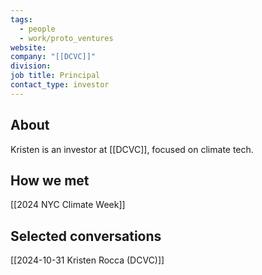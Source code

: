 ```yaml
---
tags:
  - people
  - work/proto_ventures
website: 
company: "[[DCVC]]"
division: 
job title: Principal
contact_type: investor
---
```

## About
Kristen is an investor at [[DCVC]], focused on climate tech.
## How we met
[[2024 NYC Climate Week]]

## Selected conversations
[[2024-10-31 Kristen Rocca (DCVC)]]